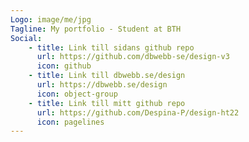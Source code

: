 ```yaml
---
Logo: image/me/jpg
Tagline: My portfolio - Student at BTH
Social:
    - title: Link till sidans github repo
      url: https://github.com/dbwebb-se/design-v3
      icon: github
    - title: Link till dbwebb.se/design
      url: https://dbwebb.se/design
      icon: object-group
    - title: Link till mitt github repo
      url: https://github.com/Despina-P/design-ht22
      icon: pagelines
---
```

